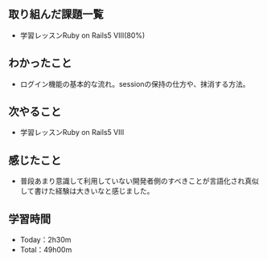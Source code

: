 ## 取り組んだ課題一覧
- 学習レッスンRuby on Rails5 Ⅷ(80%)
## わかったこと
- ログイン機能の基本的な流れ。sessionの保持の仕方や、抹消する方法。
## 次やること
- 学習レッスンRuby on Rails5 Ⅷ
## 感じたこと
- 普段あまり意識して利用していない開発者側のすべきことが言語化され真似して書けた経験は大きいなと感じました。
## 学習時間
- Today：2h30m
- Total：49h00m
